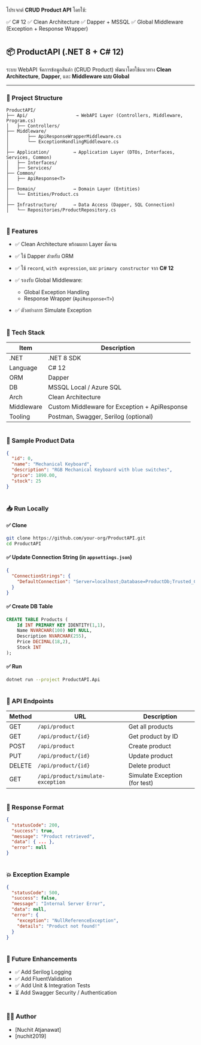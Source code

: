 โปรเจกต์ **CRUD Product API** โดยใช้:

✅ C# 12
✅ Clean Architecture
✅ Dapper + MSSQL
✅ Global Middleware (Exception + Response Wrapper)

#

## 📦 ProductAPI (.NET 8 + C# 12)

ระบบ WebAPI จัดการข้อมูลสินค้า (CRUD Product) พัฒนาโดยใช้แนวทาง **Clean Architecture**, **Dapper**, และ **Middleware แบบ Global**

---

### 🧱 Project Structure

```
ProductAPI/
├── Api/                  → WebAPI Layer (Controllers, Middleware, Program.cs)
│   ├── Controllers/
├── Middleware/
│       ├── ApiResponseWrapperMiddleware.cs
│       └── ExceptionHandlingMiddleware.cs
│
├── Application/         → Application Layer (DTOs, Interfaces, Services, Common)
│   ├── Interfaces/
│   ├── Services/
├── Common/
│   ├── ApiResponse<T>
│
├── Domain/              → Domain Layer (Entities)
│   └── Entities/Product.cs
│
├── Infrastructure/      → Data Access (Dapper, SQL Connection)
│   └── Repositories/ProductRepository.cs
```

#

### 🚀 Features

* ✅ Clean Architecture พร้อมแยก Layer ชัดเจน
* ✅ ใช้ Dapper สำหรับ ORM
* ✅ ใช้ `record`, `with expression`, และ `primary constructor` จาก **C# 12**
* ✅ รองรับ Global Middleware:

  * Global Exception Handling
  * Response Wrapper (`ApiResponse<T>`)
* ✅ ตัวอย่างการ Simulate Exception
 
#

### 🔧 Tech Stack

| Item       | Description                                   |
| ---------- | --------------------------------------------- |
| .NET       | .NET 8 SDK                                    |
| Language   | C# 12                                         |
| ORM        | Dapper                                        |
| DB         | MSSQL Local / Azure SQL                       |
| Arch       | Clean Architecture                            |
| Middleware | Custom Middleware for Exception + ApiResponse |
| Tooling    | Postman, Swagger, Serilog (optional)          |

#

### 🧪 Sample Product Data

```json
{
  "id": 0,
  "name": "Mechanical Keyboard",
  "description": "RGB Mechanical Keyboard with blue switches",
  "price": 1890.00,
  "stock": 25
}
```

#

### 📥 Run Locally

#### ✅ Clone

```bash
git clone https://github.com/your-org/ProductAPI.git
cd ProductAPI
```

#### ✅ Update Connection String (in `appsettings.json`)

```json
{
  "ConnectionStrings": {
    "DefaultConnection": "Server=localhost;Database=ProductDb;Trusted_Connection=True;"
  }
}
```

#### ✅ Create DB Table

```sql
CREATE TABLE Products (
    Id INT PRIMARY KEY IDENTITY(1,1),
    Name NVARCHAR(100) NOT NULL,
    Description NVARCHAR(255),
    Price DECIMAL(18,2),
    Stock INT
);
```

#### ✅ Run

```bash
dotnet run --project ProductAPI.Api
```

#

### 📘 API Endpoints

| Method | URL                               | Description                   |
| ------ | --------------------------------- | ----------------------------- |
| GET    | `/api/product`                    | Get all products              |
| GET    | `/api/product/{id}`               | Get product by ID             |
| POST   | `/api/product`                    | Create product                |
| PUT    | `/api/product/{id}`               | Update product                |
| DELETE | `/api/product/{id}`               | Delete product                |
| GET    | `/api/product/simulate-exception` | Simulate Exception (for test) |

#

### 🔁 Response Format

```json
{
  "statusCode": 200,
  "success": true,
  "message": "Product retrieved",
  "data": { ... },
  "error": null
}
```

#

### 💥 Exception Example

```json
{
  "statusCode": 500,
  "success": false,
  "message": "Internal Server Error",
  "data": null,
  "error": {
    "exception": "NullReferenceException",
    "details": "Product not found!"
  }
}
```

#

### 📌 Future Enhancements

* ✅ Add Serilog Logging
* ✅ Add FluentValidation
* ✅ Add Unit & Integration Tests
* ⏳ Add Swagger Security / Authentication

#

### 👨‍💻 Author

* \[Nuchit Atjanawat]
* \[nuchit2019]

#
